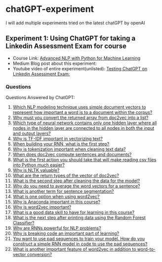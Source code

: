 # chatGPT-experiment
I will add multiple experiments tried on the latest chatGPT by openAI

## Experiment 1: Using ChatGPT for taking a Linkedin Assessment Exam for course
- Course Link: [Advanced NLP with Python for Machine Learning](https://www.linkedin.com/learning/advanced-nlp-with-python-for-machine-learning/leveraging-the-power-of-messy-text-data?u=102224978)
- Medium Blog post about this experiment: 
- Youtube video of entire experiment(unlisted): [Testing ChatGPT on Linkedin Assessment Exam:](https://youtu.be/INguiKtp0TU)

### **Questions**
Questions Answered by ChatGPT:
1. [Which NLP modeling technique uses simple document vectors to represent how important a word is to a document within the corpus?](questions/1.png)
2. [Why must you convert the returned array from doc2vec into a list?](questions/2.png)
3. [Which type of neural network contains only one hidden layer where all nodes in the hidden layer are connected to all nodes in both the input and output layers?](questions/3.png)
4. [Why is TF-IDF important in vectorizing text?](questions/4.png)
5. [When building your RNN, what is the first step? ](questions/5.png)
6. [Why is tokenization important when cleaning text data? ](questions/6.png)
7. [When does doc2vec compute sentences and documents?](questions/7.png)
8. [What is the first action you should take that will make reading csv files into Python much easier?](questions/8.png)
9. [Why is NLTK valuable?](questions/9.png)
10. [What are the return types of the vector of doc2vec?](questions/10.png)
11. [What is the second step after cleaning the data for the model?](questions/11.png)
12. [Why do you need to average the word vectors for a sentence?](questions/12.png)
13. [What is another term for sentence segmentation?](questions/13.png)
14. [What is one option when using word2vec?](questions/14.png)
15. [Why is Anaconda important in this course?](questions/15.png)
16. [Why is word2vec important?](questions/16.png)
17. [What is a good data skill to have for learning in this course?](questions/17.png) 
18. [What is the next step after printing data using the Random Forest Classifier?](questions/18.png)
19. [Why are RNNs powerful for NLP problems?](questions/19.png)
20. [Why is breaking code an important part of learning?](questions/20.png) 
21. [You want to use pad sequences to train your model. How do you construct a simple RNN model in code to use the pad sequences?](questions/21.png)
22. [What is another important feature of word2vec in addition to word-to-vector conversion?](questions/22.png)